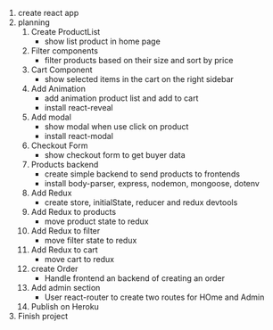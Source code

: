 1. create react app
2. planning
   1. Create ProductList
      - show list product in home page
   2. Filter components
      - filter products based on their size and sort by price
   3. Cart Component
      - show selected items in the cart on the right sidebar
   4. Add Animation
      - add animation product list and add to cart
      - install react-reveal
   5. Add modal
      - show modal when use click on product
      - install react-modal
   6. Checkout Form
      - show checkout form to get buyer data
   7. Products backend
      - create simple backend to send products to frontends
      - install body-parser, express, nodemon, mongoose, dotenv
   8. Add Redux
      - create store, initialState, reducer and redux devtools
   9. Add Redux to products
      - move product state to redux
   10. Add Redux to filter
       - move filter state to redux
   11. Add Redux to cart
       - move cart to redux
   12. create Order
       - Handle frontend an backend of creating an order
   13. Add admin section
       - User react-router to create two routes for HOme and Admin
   14. Publish on Heroku
3. Finish project
